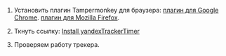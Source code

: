 1. Установить плагин Tampermonkey для браузера:
   [плагин для Google Chrome](https://chromewebstore.google.com/detail/tampermonkey/dhdgffkkebhmkfjojejmpbldmpobfkfo?hl=ru&pli=1).
   [плагин для Mozilla Firefox](https://addons.mozilla.org/ru/firefox/addon/tampermonkey/).

2. Ткнуть ссылку: [Install yandexTrackerTimer](https://raw.githubusercontent.com/denyWhite/yandexTrackerTimer/main/yandexTrackerTimer.js)

3. Проверяем работу трекера.